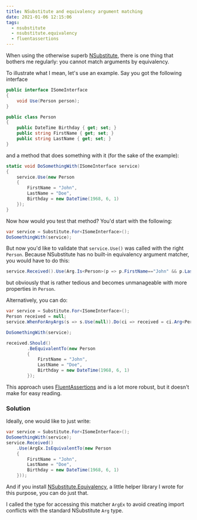 ```yaml
---
title: NSubstitute and equivalency argument matching
date: 2021-01-06 12:15:06
tags:
  - nsubstitute
  - nsubstitute.equivalency
  - fluentassertions
---
```


When using the otherwise superb [NSubstitute](https://nsubstitute.github.io/), there is one thing that bothers me regularly: you cannot match arguments by equivalency.

To illustrate what I mean, let's use an example. Say you got the following interface

```csharp
public interface ISomeInterface
{
    void Use(Person person);
}

public class Person
{
    public DateTime Birthday { get; set; }
    public string FirstName { get; set; }
    public string LastName { get; set; }
}
```

and a method that does something with it (for the sake of the example):

```csharp
static void DoSomethingWith(ISomeInterface service)
{
    service.Use(new Person
    {
        FirstName = "John",
        LastName = "Doe",
        Birthday = new DateTime(1968, 6, 1)
    });
}
```

Now how would you test that method? You'd start with the following:

```csharp
var service = Substitute.For<ISomeInterface>();
DoSomethingWith(service);
```

But now you'd like to validate that `service.Use()` was called with the right `Person`. Because NSubstitute has no built-in equivalency argument matcher, you would have to do this:

```csharp
service.Received().Use(Arg.Is<Person>(p => p.FirstName=="John" && p.LastName=="Doe" && p.Birthday==new DateTime(1968, 6, 1));
```

but obviously that is rather tedious and becomes unmanageable with more properties in `Person`. 

Alternatively, you can do:

```csharp
var service = Substitute.For<ISomeInterface>();
Person received = null;
service.WhenForAnyArgs(s => s.Use(null)).Do(ci => received = ci.Arg<Person>());

DoSomethingWith(service);

received.Should()
        .BeEquivalentTo(new Person
        {
            FirstName = "John",
            LastName = "Doe",
            Birthday = new DateTime(1968, 6, 1)
        });
```

This approach uses [FluentAssertions](https://fluentassertions.com/) and is a lot more robust, but it doesn't make for easy reading.


### Solution
Ideally, one would like to just write:

```csharp
var service = Substitute.For<ISomeInterface>();
DoSomethingWith(service);
service.Received()
    .Use(ArgEx.IsEquivalentTo(new Person
    {
        FirstName = "John",
        LastName = "Doe",
        Birthday = new DateTime(1968, 6, 1)
    }));
```

And if you install [NSubstitute.Equivalency](https://github.com/ModernRonin/NSubstitute.Equivalency), a little helper library I wrote for this purpose, you can do just that.

I called the type for accessing this matcher `ArgEx` to avoid creating import conflicts with the standard NSubstitute `Arg` type.
